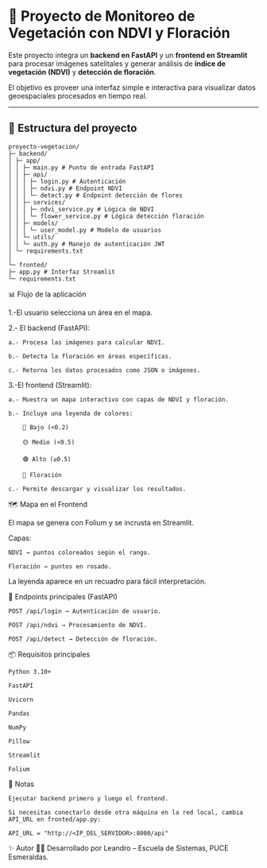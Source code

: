 # 🌱 Proyecto de Monitoreo de Vegetación con NDVI y Floración

Este proyecto integra un **backend en FastAPI** y un **frontend en Streamlit** para procesar imágenes satelitales y generar análisis de **índice de vegetación (NDVI)** y **detección de floración**.  

El objetivo es proveer una interfaz simple e interactiva para visualizar datos geoespaciales procesados en tiempo real.

---

## 📌 Estructura del proyecto

    proyecto-vegetacion/
    ├─ backend/
    │ ├─ app/
    │ │ ├─ main.py # Punto de entrada FastAPI
    │ │ ├─ api/
    │ │ │ ├─ login.py # Autenticación
    │ │ │ ├─ ndvi.py # Endpoint NDVI
    │ │ │ └─ detect.py # Endpoint detección de flores
    │ │ ├─ services/
    │ │ │ ├─ ndvi_service.py # Lógica de NDVI
    │ │ │ └─ flower_service.py # Lógica detección floración
    │ │ ├─ models/
    │ │ │ └─ user_model.py # Modelo de usuarios
    │ │ └─ utils/
    │ │ └─ auth.py # Manejo de autenticación JWT
    │ └─ requirements.txt
    │
    └─ fronted/
    ├─ app.py # Interfaz Streamlit
    └─ requirements.txt


📊 Flujo de la aplicación

1.-El usuario selecciona un área en el mapa.

2.- El backend (FastAPI):

    a.- Procesa las imágenes para calcular NDVI.

    b.- Detecta la floración en áreas específicas.

    c.- Retorna los datos procesados como JSON o imágenes.


3.-El frontend (Streamlit):

    a.- Muestra un mapa interactivo con capas de NDVI y floración.

    b.- Incluye una leyenda de colores:

        🔴 Bajo (<0.2)

        🟡 Medio (<0.5)

        🟢 Alto (≥0.5)

        🌸 Floración

    c.- Permite descargar y visualizar los resultados.

🗺️ Mapa en el Frontend

El mapa se genera con Folium y se incrusta en Streamlit.

Capas:

    NDVI → puntos coloreados según el rango.

    Floración → puntos en rosado.

La leyenda aparece en un recuadro para fácil interpretación.



🚀 Endpoints principales (FastAPI)

    POST /api/login → Autenticación de usuario.

    POST /api/ndvi → Procesamiento de NDVI.

    POST /api/detect → Detección de floración.

📦 Requisitos principales

    Python 3.10+

    FastAPI

    Uvicorn

    Pandas

    NumPy

    Pillow

    Streamlit

    Folium


📌 Notas

    Ejecutar backend primero y luego el frontend.

    Si necesitas conectarlo desde otra máquina en la red local, cambia API_URL en fronted/app.py:

    API_URL = "http://<IP_DEL_SERVIDOR>:8000/api"


✨ Autor
    👨‍💻 Desarrollado por Leandro – Escuela de Sistemas, PUCE Esmeraldas.